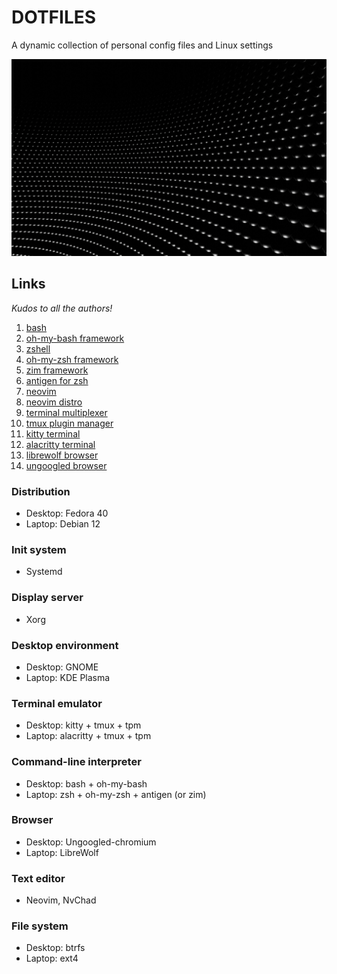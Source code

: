 # DOTFILES

A dynamic collection of personal config files and Linux settings

![](boliviainteligente-bv-frstOKKQ-unsplash.jpg)

## Links

*Kudos to all the authors!*

1. [bash](https://www.gnu.org/software/bash/)
2. [oh-my-bash framework](https://ohmybash.nntoan.com/)
3. [zshell](https://www.zsh.org/)
4. [oh-my-zsh framework](https://ohmyz.sh/)
5. [zim framework](https://zimfw.sh/)
6. [antigen for zsh](https://github.com/zsh-users/antigen)
7. [neovim](https://neovim.io/)
8. [neovim distro](https://nvchad.com/)
9. [terminal multiplexer](https://github.com/tmux/tmux/wiki)
10. [tmux plugin manager](https://github.com/tmux-plugins/tpm)
11. [kitty terminal](https://sw.kovidgoyal.net/kitty/)
12. [alacritty terminal](https://alacritty.org/index.html)
13. [librewolf browser](https://librewolf.net/)
14. [ungoogled browser](https://github.com/ungoogled-software/ungoogled-chromium)


### Distribution

- Desktop: Fedora 40
- Laptop: Debian 12

### Init system

- Systemd

### Display server

- Xorg

### Desktop environment

- Desktop: GNOME
- Laptop: KDE Plasma

### Terminal emulator

- Desktop: kitty + tmux + tpm
- Laptop: alacritty + tmux + tpm

### Command-line interpreter 
- Desktop: bash + oh-my-bash
- Laptop: zsh + oh-my-zsh + antigen (or zim)

### Browser

- Desktop: Ungoogled-chromium
- Laptop: LibreWolf

### Text editor

- Neovim, NvChad

### File system

- Desktop: btrfs
- Laptop: ext4

